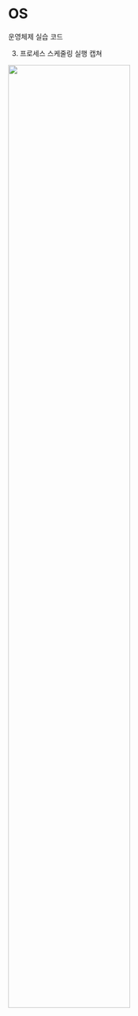 # OS
운영체제 실습 코드

3. 프로세스 스케줄링 실행 캡쳐
<img width="70%" src="https://user-images.githubusercontent.com/58072776/128811203-5fc18387-debc-4d20-87e9-59535989c6e7.png"/>
